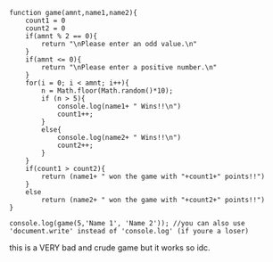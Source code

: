     function game(amnt,name1,name2){
        count1 = 0
        count2 = 0
        if(amnt % 2 == 0){
            return "\nPlease enter an odd value.\n"
        }
        if(amnt <= 0){
            return "\nPlease enter a positive number.\n"
        }
        for(i = 0; i < amnt; i++){
            n = Math.floor(Math.random()*10);
            if (n > 5){
                console.log(name1+ " Wins!!\n") 
                count1++;
            }
            else{
                console.log(name2+ " Wins!!\n")
                count2++;
            }
        }
        if(count1 > count2){
            return (name1+ " won the game with "+count1+" points!!")
        }
        else
            return (name2+ " won the game with "+count2+" points!!")
    }

    console.log(game(5,'Name 1', 'Name 2')); //you can also use 'document.write' instead of 'console.log' (if youre a loser)
    
this is a VERY bad and crude game but it works so idc.
